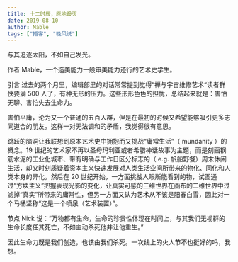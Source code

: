 ```yaml
---
title: 十二时辰，原地毁灭
date: 2019-08-10
author: Mable
tags: ["播客", "晚风说"]
---
```


与其追逐太阳，不如自己发光。

<!--more-->

 作者  Mable，一个造美能力一般审美能力还行的艺术史学生。



 引言  过去的两个月里，编辑部里的对话常常提到觉得“禅与宇宙维修艺术“读者群快要满 500 人了，有种无形的压力。这些形形色色的担忧，总结起来就是：害怕无聊、害怕失去生命力。



害怕平庸，沦为又一个普通的五百人群，但是在最初的时候又希望能够吸引更多志同道合的朋友。这样一对无法调和的矛盾，我觉得很有意思。



跳跃的脑洞让我联想到原本艺术史中拥抱而又挑战“庸常生活”（ mundanity ）的概念。19 世纪的艺术家不再以圣母玛利亚或者希腊神话故事为主题，而是刻画钢筋水泥的工业化城市、带有明确与工作日区分标志的（ e.g. 帆船野餐）周末休闲生活，却又时刻质疑着资本主义快速发展对人类生活空间所带来的物化、同化和人类本身的异化。然后在 20 世纪开始，一方面挑战人眼所能看到的物，试图通过“方块主义”把握表现光影的变化，让真实可感的三维世界在画布的二维世界中过滤掉“真实”所带来的庸常性，但另一方面又认为艺术从不该是阳春白雪，因此对一个马桶坚称“这是一个喷泉（艺术装置）”。



节点 Nick 说：“万物都有生命，生命的珍贵性体现在时间上，与其我们无视群的生命长度任其死亡，不如主动杀死他并让他重生。”



因此生命力既是我们创造，也该由我们杀死。一次线上的火人节不也挺好的吗，我想。

